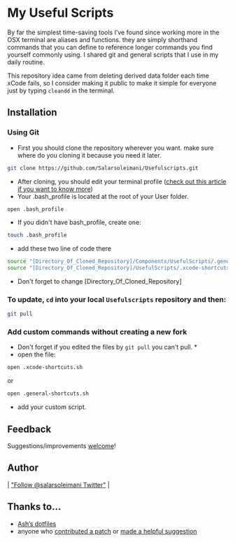 # My Useful Scripts

By far the simplest time-saving tools I’ve found since working more in the OSX terminal are aliases and functions. they are simply shorthand commands that you can define to reference longer commands you find yourself commonly using. I shared git and general scripts that I use in my daily routine.

This repository idea came from deleting derived data folder each time xCode fails, so I consider making it public to make it simple for everyone just by typing ```cleandd``` in the terminal.

## Installation

### Using Git

* First you should clone the repository wherever you want. make sure where do you cloning it because you need it later.

```bash
git clone https://github.com/Salarsoleimani/Usefulscripts.git
```
* After cloning, you should edit your terminal profile ([check out this article if you want to know more](http://hacktux.com/bash/bashrc/bash_profile))
* Your .bash_profile is located at the root of your User folder.
```bash
open .bash_profile
```
* If you didn't have bash_profile, create one:
```bash
touch .bash_profile
```
* add these two line of code there
```bash
source "[Directory_Of_Cloned_Repository]/Components/UsefulScripts/.general-shortcuts.sh"  # General aliases and functions defined by salarSoleimani
source "[Directory_Of_Cloned_Repository]/UsefulScripts/.xcode-shortcuts.sh" # General aliases and functions defined by salarSoleimani
```
* Don't forget to change [Directory_Of_Cloned_Repository]

###  To update, `cd` into your local `Usefulscripts` repository and then:

```bash
git pull
```

### Add custom commands without creating a new fork
* Don't forget if you edited the files by ```git pull``` you can't pull. * 
* open the file:
```bash
open .xcode-shortcuts.sh
```
or
```bash
open .general-shortcuts.sh
```
* add your custom script.

## Feedback

Suggestions/improvements [welcome](https://github.com/Salarsoleimani/Usefulscripts/issues)!

## Author

| ["Follow @salarsoleimani Twitter"](http://twitter.com/salarsoleimani) |

## Thanks to…

* [Ash’s dotfiles](https://github.com/ashleynolan/dotfiles)
* anyone who [contributed a patch](https://github.com/salarsoleimani/Usefulscripts/contributors) or [made a helpful suggestion](https://github.com/salarsoleimani/Usefulscripts/issues)
